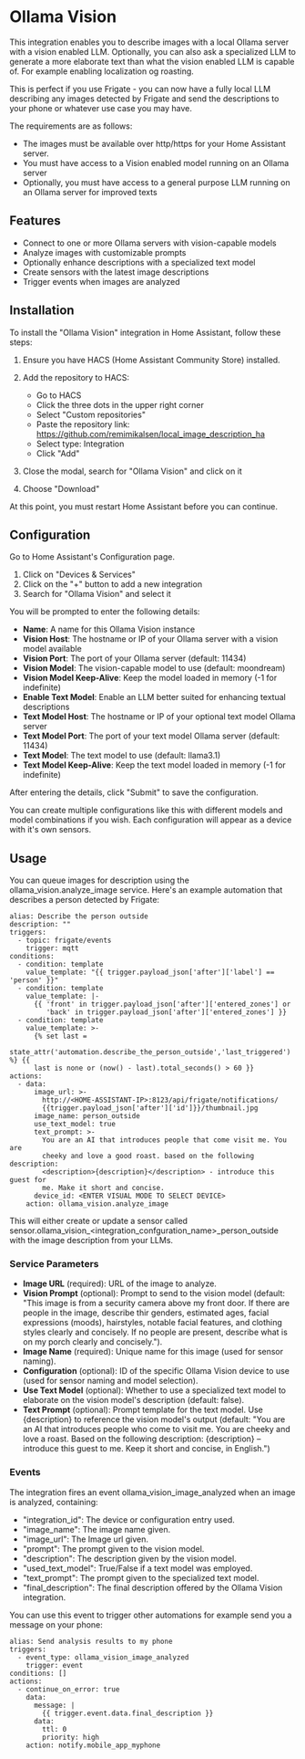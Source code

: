 # Ollama Vision

This integration enables you to describe images with a local Ollama server with a vision enabled LLM. Optionally, you can also ask a specialized LLM to generate a more elaborate text than what the vision enabled LLM is capable of. For example enabling localization og roasting.

This is perfect if you use Frigate - you can now have a fully local LLM describing any images detected by Frigate and send the descriptions to your phone or whatever use case you may have.

The requirements are as follows:

 - The images must be available over http/https for your Home Assistant server.
 - You must have access to a Vision enabled model running on an Ollama server
 - Optionally, you must have access to a general purpose LLM running on an Ollama server for improved texts

## Features

 - Connect to one or more Ollama servers with vision-capable models
 - Analyze images with customizable prompts
 - Optionally enhance descriptions with a specialized text model
 - Create sensors with the latest image descriptions
 - Trigger events when images are analyzed

## Installation

To install the "Ollama Vision" integration in Home Assistant, follow these steps:

 1. Ensure you have HACS (Home Assistant Community Store) installed.
 2. Add the repository to HACS:

    - Go to HACS
    - Click the three dots in the upper right corner
    - Select "Custom repositories"
    - Paste the repository link: https://github.com/remimikalsen/local_image_description_ha
    - Select type: Integration
    - Click "Add"

 3. Close the modal, search for "Ollama Vision" and click on it
 4. Choose "Download"

At this point, you must restart Home Assistant before you can continue.

## Configuration

Go to Home Assistant's Configuration page.

 1. Click on "Devices & Services"
 2. Click on the "+" button to add a new integration
 3. Search for "Ollama Vision" and select it

You will be prompted to enter the following details:

 - **Name**: A name for this Ollama Vision instance
 - **Vision Host**: The hostname or IP of your Ollama server with a vision model available
 - **Vision Port**: The port of your Ollama server (default: 11434)
 - **Vision Model**: The vision-capable model to use (default: moondream)
 - **Vision Model Keep-Alive**: Keep the model loaded in memory (-1 for indefinite)
 - **Enable Text Model**: Enable an LLM better suited for enhancing textual descriptions
 - **Text Model Host**: The hostname or IP of your optional text model Ollama server
 - **Text Model Port**: The port of your text model Ollama server (default: 11434)
 - **Text Model**: The text model to use (default: llama3.1)
 - **Text Model Keep-Alive**: Keep the text model loaded in memory (-1 for indefinite)

After entering the details, click "Submit" to save the configuration.

You can create multiple configurations like this with different models and model combinations if you wish. Each configuration will appear as a device with it's own sensors.

## Usage

You can queue images for description using the ollama_vision.analyze_image service. Here's an example automation that describes a person detected by Frigate:

```
alias: Describe the person outside
description: ""
triggers:
  - topic: frigate/events
    trigger: mqtt
conditions:
  - condition: template
    value_template: "{{ trigger.payload_json['after']['label'] == 'person' }}"
  - condition: template
    value_template: |-
      {{ 'front' in trigger.payload_json['after']['entered_zones'] or
         'back' in trigger.payload_json['after']['entered_zones'] }}
  - condition: template
    value_template: >-
      {% set last =
      state_attr('automation.describe_the_person_outside','last_triggered') %} {{
      last is none or (now() - last).total_seconds() > 60 }}
actions:
  - data:
      image_url: >-
        http://<HOME-ASSISTANT-IP>:8123/api/frigate/notifications/
        {{trigger.payload_json['after']['id']}}/thumbnail.jpg
      image_name: person_outside
      use_text_model: true
      text_prompt: >-
        You are an AI that introduces people that come visit me. You are
        cheeky and love a good roast. based on the following description:
        <description>{description}</description> - introduce this guest for
        me. Make it short and concise.
      device_id: <ENTER VISUAL MODE TO SELECT DEVICE>
    action: ollama_vision.analyze_image
```

This will either create or update a sensor called sensor.ollama_vision_<integration_confguration_name>_person_outside with the image description from your LLMs.

### Service Parameters

 - **Image URL** (required): URL of the image to analyze.
 - **Vision Prompt** (optional): Prompt to send to the vision model (default: "This image is from a security camera above my front door. If there are people in the image, describe thir genders, estimated ages, facial expressions (moods), hairstyles, notable facial features, and clothing styles clearly and concisely. If no people are present, describe what is on my porch clearly and concisely.").
 - **Image Name** (required): Unique name for this image (used for sensor naming).
 - **Configuration** (optional): ID of the specific Ollama Vision device to use (used for sensor naming and model selection).
 - **Use Text Model** (optional): Whether to use a specialized text model to elaborate on the vision model's description (default: false).
 - **Text Prompt** (optional): Prompt template for the text model. Use {description} to reference the vision model's output (default: "You are an AI that introduces people who come to visit me. You are cheeky and love a roast. Based on the following description: <description>{description}</description> – introduce this guest to me. Keep it short and concise, in English.")

### Events

The integration fires an event ollama_vision_image_analyzed when an image is analyzed, containing:

 - "integration_id": The device or configuration entry used.
 - "image_name": The image name given.
 - "image_url": The Image url given.
 - "prompt": The prompt given to the vision model.
 - "description": The description given by the vision model.
 - "used_text_model": True/False if a text model was employed.
 - "text_prompt": The prompt given to the specialized text model.
 - "final_description": The final description offered by the Ollama Vision integration.


You can use this event to trigger other automations for example send you a message on your phone:

```
alias: Send analysis results to my phone
triggers:
  - event_type: ollama_vision_image_analyzed
    trigger: event
conditions: []
actions:
  - continue_on_error: true
    data:
      message: |
        {{ trigger.event.data.final_description }}
      data:
        ttl: 0
        priority: high
    action: notify.mobile_app_myphone
```